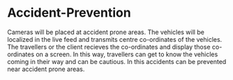 # Accident-Prevention

Cameras will be placed at accident prone areas. The vehicles will be localized in the live feed and transmits centre co-ordinates of the vehicles. The travellers or the client recieves the co-ordinates and display those co-ordinates on a screen. In this way, travellers can get to know the vehicles coming in their way and can be cautious. In this accidents can be prevented near accident prone areas.
